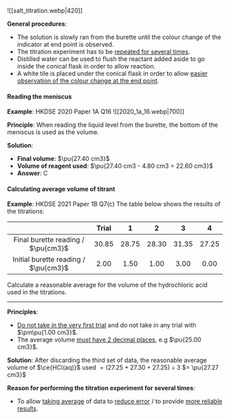 ![[salt_titration.webp|420]]

**General procedures**:
- The solution is slowly ran from the burette until the colour change of the indicator at end point is observed.
- The titration experiment has to be <u>repeated for several times</u>.
- Distilled water can be used to flush the reactant added aside to go inside the conical flask in order to allow reaction.
- A white tile is placed under the conical flask in order to allow <u>easier observation of the colour change at the end point</u>.

#### Reading the meniscus
**Example**: HKDSE 2020 Paper 1A Q16
![[2020_1a_16.webp|700]]

**Principle**:
When reading the liquid level from the burette, the bottom of the meniscus is used as the volume.

**Solution**:
- **Final volume**: $\pu{27.40 cm3}$
- **Volume of reagent used**: $\pu{27.40 cm3 - 4.80 cm3 = 22.60 cm3}$
- **Answer**: C

#### Calculating average volume of titrant
**Example**: HKDSE 2021 Paper 1B Q7(c)
The table below shows the results of the titrations:

| | Trial | 1 | 2 | 3 | 4 |
| :--: | :--: | :--: | :--: | :--: | :--: |
| Final burette reading / $\pu{cm3}$ | 30.85 | 28.75 | 28.30 | 31.35 | 27.25 |
| Initial burette reading / $\pu{cm3}$ | 2.00 | 1.50 | 1.00 | 3.00 | 0.00 |

Calculate a reasonable average for the volume of the hydrochloric acid used in the titrations.

---

**Principles**:
- <u>Do not take in the very first trial</u> and do not take in any trial with $\pm\pu{1.00 cm3}$.
- The average volume <u>must have 2 decimal places</u>, e.g $\pu{25.00 cm3}$.

**Solution**:
After discarding the third set of data, the reasonable average volume of $\ce{HCl(aq)}$ used
$= (27.25 + 27.30 + 27.25) \div 3$
$= \pu{27.27 cm3}$

**Reason for performing the titration experiment for several times**:
- To allow <u>taking average</u> of data to <u>reduce error</u> / to provide <u>more reliable results</u>.

